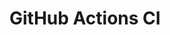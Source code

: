 # GitHub Actions CI







































































































































































































































































































































































































































































































































































































































































































































































































































































































































































































































































































































































































































































































































































